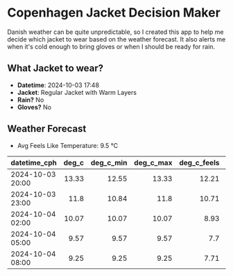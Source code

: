 
# Copenhagen Jacket Decision Maker

Danish weather can be quite unpredictable, so I created this app to help me decide which jacket to wear based on the weather forecast. 
It also alerts me when it's cold enough to bring gloves or when I should be ready for rain.

## What Jacket to wear?

- **Datetime**: 2024-10-03 17:48
- **Jacket**: Regular Jacket with Warm Layers
- **Rain?** No
- **Gloves?** No

## Weather Forecast
- Avg Feels Like Temperature: 9.5 °C

| datetime_cph     |   deg_c |   deg_c_min |   deg_c_max |   deg_c_feels | weather   | wind   | rain   |
|:-----------------|--------:|------------:|------------:|--------------:|:----------|:-------|:-------|
| 2024-10-03 20:00 |   13.33 |       12.55 |       13.33 |         12.21 | Clouds    | Low    | None   |
| 2024-10-03 23:00 |   11.8  |       10.84 |       11.8  |         10.71 | Clouds    | Low    | None   |
| 2024-10-04 02:00 |   10.07 |       10.07 |       10.07 |          8.93 | Clear     | Low    | None   |
| 2024-10-04 05:00 |    9.57 |        9.57 |        9.57 |          7.7  | Clear     | Low    | None   |
| 2024-10-04 08:00 |    9.25 |        9.25 |        9.25 |          7.71 | Clear     | Low    | None   |
        